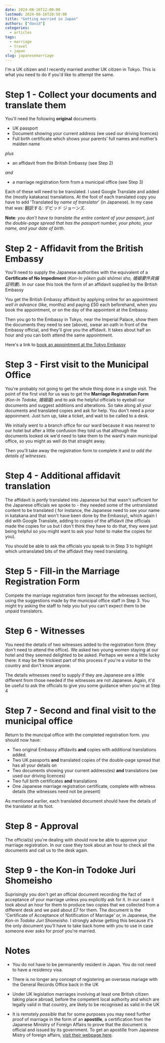 ```yaml
---
date: 2024-08-16T12:00:00
lastmod: 2024-08-16T20:50:00
title: "Getting married in Japan"
authors: ["david"]
categories:
  - articles
tags:
  - marriage
  - travel
  - japan
slug: japanesemarriage
---
```


I'm a UK citizen and I recently married another UK citizen in Tokyo. This is what you need to do if you'd like to attempt the same.

# Step 1 - Collect your documents and translate them #

You'll need the following **original** documents

* UK passport
* Document showing your current address (we used our driving licences)
* Full birth certificate which shows your parents’ full names and mother’s maiden name

*plus*

* an affidavit from the British Embassy (see Step 2) 

*and*

* a marriage registration form from a municipal office (see Step 3)


Each of these will need to be translated. I used Google Translate and added the (mostly katakana) translations. At the foot of each translated copy you have to add 'Translated by *name of translator*' (in Japanese). In my case that was:  翻訳する:  デビッド ジョーンズ.

**Note**: *you don't have to translate the entire content of your passport, just the double-page spread that has the passport number, your photo, your name, and your date of birth*.

# Step 2 - Affidavit from the British Embassy #

You'll need to supply the Japanese authorities with the equivalent of a **Certificate of No Impediment** (*Kon-In yōken gubi shōmei sho, 婚姻要件具備証明書*). In our case this took the form of an affidavit supplied by the British Embassy

You get the British Embassy affidavit by applying online for an appointment *well in advance* (like, months) and paying £50 each beforehand, when you book the appointment, or on the day of the appointent at the Embassy. 

Then you go to the Embassy in Tokyo, near the Imperial Palace, show them the documents they need to see (above), swear an oath in front of the Embassy official, and they'll give you the affidavit. It takes about half an hour and you can both attend the same appointment.

Here's a link to [book an appointment at the Tokyo Embassy](https://www.prove-eligibility-foreign-government.service.gov.uk/japan/do-you-have-a-uk-passport)






# Step 3  - First visit to the Municipal Office #

You're probably not going to get the whole thing done in a single visit. The point of the first visit for us was  to get the  **Marriage Registration Form** (*Kon-In Todoke, 婚姻届*) and to ask the helpful officials to eyeball our documents  and suggest additions and alterations. So take along all your documents and translated copies and ask for help. You don't need a prior appoinment. Just turn up, take a ticket, and wait to be called to a desk.

We initially went to a branch office for our ward because it was nearest to our hotel but after a little confusion they told us that although the documents looked ok we'd need to take them to the ward's main  municipal office, so you might as well do that straight away.

Then you'll take away the registration form to complete it and *to add the details of witnesses*. 

 



# Step 4  - Additional affidavit translation #

The affidavit is *partly* translated into Japanese but that  wasn't sufficient for the Japanese officials we  spoke to - they needed some of the untranslated content to be translated ( for instance, the Japanese need to see your name in katakana and that won't have been done by the Embassy), which again I did with Google Translate, adding to *copies* of the affidavit (the officials made the copies for us but I don't think they have to do that, they were just being helpful so you might want to ask your hotel to make the copies for you).

You should be able to ask the officials you speak to in Step 3 to highlight which untranslated bits of the affidavit they need translating.


# Step 5  - Fill-in the Marriage Registration Form #

Compete the marriage registration form (except for the witnesses section), using the suggestions made by the municipal office staff in Step 3.  You might try asking the staff to help you but you can't expect them to be unpaid translators. 

# Step 6  - Witnesses #

You need the details of two witnesses added to the registration form (they don't need to attend the office). We asked two young women staying at our hotel and they seemed delighted to be asked. Perhaps we were a little lucky there: it may be the trickiest part of this process if you're a visitor to the country and don't know anyone. 

The details witnesses need to supply if they are Japanese are a little different from those needed if the witnesses are not Japanese. Again, it'd be useful to ask the officials to give you some guidance when you're at Step 4


# Step 7 - Second and final visit to the municipal office #

Return to the muncipal office with the completed registration form. you should now have:

* Two original Embassy affidavits **and** copies with additional translations added. 
* Two UK passports **and** translated copies of the double-page spread that has all your details on
* Two documents showing your current address(es) **and** translations  (we used our driving licences)
* Two full birth certificates **and** translations
* One Japanese marriage registration certificate, complete with witness details (the witnesses need not be present)

As mentioned earlier, each translated document should have the details of the translator at its foot.

# Step 8  - Approval #

The official(s) you're dealing with should now be able to approve your marriage registration. In our case they took about an hour to check all the documents and call us to the desk again.

# Step 9 - the Kon-in Todoke Juri Shomeisho #

Suprisingly you don't get an official document recording the fact of acceptance of your marriage unless you explicitly ask for it. In our case it took about an hour for them to produce two copies that we collected from a different desk and we paid about £7 for them. The document is the 'Certificate of Acceptance of Notification of Marriage' or, in Japanese, the *Kon-in Todoke Juri Shomeisho*. I strongly advise getting this because it's the only document you'll have to take back home with you to use in case someone ever asks for proof you're married.




# Notes #

* You do not have to be permanently resident in Japan. You do not need to have a residency visa.

* There is no longer any concept of registering an overseas mariage with the General Records Office back in the UK

* Under UK legislation marriages involving at least one British citizen taking place abroad, before the competent local authority and which are legally valid in that country, are likely to be recognised as valid in the UK

* It is remotely *possible* that for some purposes you may need further proof of marriage in the form of an **apostille**, a certification from the Japanese Ministry of Foreign Affairs to prove that the document is official and issued by its government. To get an apostille from Japanese Mistry of foreign affairs, [visit their webpage here](https://www.mofa.go.jp/ca/cs/page22e_000417.html).


